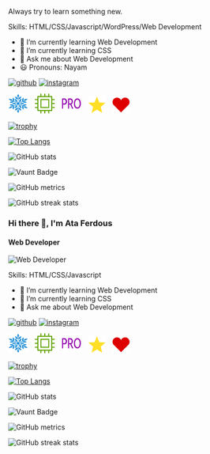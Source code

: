 
Always try to learn something new. 

Skills: HTML/CSS/Javascript/WordPress/Web Development

- 🔭 I’m currently learning Web Development
- 🌱 I’m currently learning CSS
- 💬 Ask me about Web Development
-  😃 Pronouns: Nayam


[<img src='https://cdn.jsdelivr.net/npm/simple-icons@3.0.1/icons/github.svg' alt='github' height='40'>](https://github.com/ataferdous)  [<img src='https://cdn.jsdelivr.net/npm/simple-icons@3.0.1/icons/instagram.svg' alt='instagram' height='40'>](https://www.instagram.com/ataferdousrahman/)  

<a href='https://archiveprogram.github.com/'><img src='https://raw.githubusercontent.com/acervenky/animated-github-badges/master/assets/acbadge.gif' width='40' height='40'></a> <a href='https://docs.github.com/en/developers'><img src='https://raw.githubusercontent.com/acervenky/animated-github-badges/master/assets/devbadge.gif' width='40' height='40'></a> <a href='https://github.com/pricing'><img src='https://raw.githubusercontent.com/acervenky/animated-github-badges/master/assets/pro.gif' width='40' height='40'></a> <a href='https://stars.github.com/'><img src='https://raw.githubusercontent.com/acervenky/animated-github-badges/master/assets/starbadge.gif' width='35' height='35'></a> <a href='https://docs.github.com/en/github/supporting-the-open-source-community-with-github-sponsors'><img src='https://raw.githubusercontent.com/acervenky/animated-github-badges/master/assets/sponsorbadge.gif' width='35' height='35'></a> 

[![trophy](https://github-profile-trophy.vercel.app/?username=ataferdous)](https://github.com/ryo-ma/github-profile-trophy)

[![Top Langs](https://github-readme-stats.vercel.app/api/top-langs/?username=ataferdous)](https://github.com/anuraghazra/github-readme-stats)

![GitHub stats](https://github-readme-stats.vercel.app/api?username=ataferdous&show_icons=true&count_private=true)  

![Vaunt Badge](https://api.vaunt.dev/v1/github/entities/ataferdous/contributions?format=svg&private=true)  

![GitHub metrics](https://metrics.lecoq.io/ataferdous)  

![GitHub streak stats](https://streak-stats.demolab.com/?user=ataferdous)  

### Hi there 👋, I'm Ata Ferdous 
#### Web Developer
![Web Developer](https://scontent.fdac110-1.fna.fbcdn.net/v/t39.30808-6/454449202_373193379135413_6514071716006611459_n.jpg?stp=dst-jpg_p720x720&_nc_cat=111&ccb=1-7&_nc_sid=cc71e4&_nc_ohc=BvgyVZltWdYQ7kNvgHQN5kK&_nc_ht=scontent.fdac110-1.fna&oh=00_AYDPu_NAI2V56nmPLE_hAc0kqxYcKhTdSukcBoY4-m1NDA&oe=66BB88FB)



Skills: HTML/CSS/Javascript 

- 🔭  I’m currently learning Web Development 
- 🌱 I’m currently learning CSS 
- 💬 Ask me about Web Development 


[<img src='https://cdn.jsdelivr.net/npm/simple-icons@3.0.1/icons/github.svg' alt='github' height='40'>](https://github.com/ataferdous)  [<img src='https://cdn.jsdelivr.net/npm/simple-icons@3.0.1/icons/instagram.svg' alt='instagram' height='40'>](https://www.instagram.com/ataferdousrahman/)  

<a href='https://archiveprogram.github.com/'><img src='https://raw.githubusercontent.com/acervenky/animated-github-badges/master/assets/acbadge.gif' width='40' height='40'></a> <a href='https://docs.github.com/en/developers'><img src='https://raw.githubusercontent.com/acervenky/animated-github-badges/master/assets/devbadge.gif' width='40' height='40'></a> <a href='https://github.com/pricing'><img src='https://raw.githubusercontent.com/acervenky/animated-github-badges/master/assets/pro.gif' width='40' height='40'></a> <a href='https://stars.github.com/'><img src='https://raw.githubusercontent.com/acervenky/animated-github-badges/master/assets/starbadge.gif' width='35' height='35'></a> <a href='https://docs.github.com/en/github/supporting-the-open-source-community-with-github-sponsors'><img src='https://raw.githubusercontent.com/acervenky/animated-github-badges/master/assets/sponsorbadge.gif' width='35' height='35'></a> 

[![trophy](https://github-profile-trophy.vercel.app/?username=ataferdous)](https://github.com/ryo-ma/github-profile-trophy)

[![Top Langs](https://github-readme-stats.vercel.app/api/top-langs/?username=ataferdous)](https://github.com/anuraghazra/github-readme-stats)

![GitHub stats](https://github-readme-stats.vercel.app/api?username=ataferdous&show_icons=true&count_private=true)  

![Vaunt Badge](https://api.vaunt.dev/v1/github/entities/ataferdous/contributions?format=svg&private=true)  

![GitHub metrics](https://metrics.lecoq.io/ataferdous)  

![GitHub streak stats](https://streak-stats.demolab.com/?user=ataferdous)  

